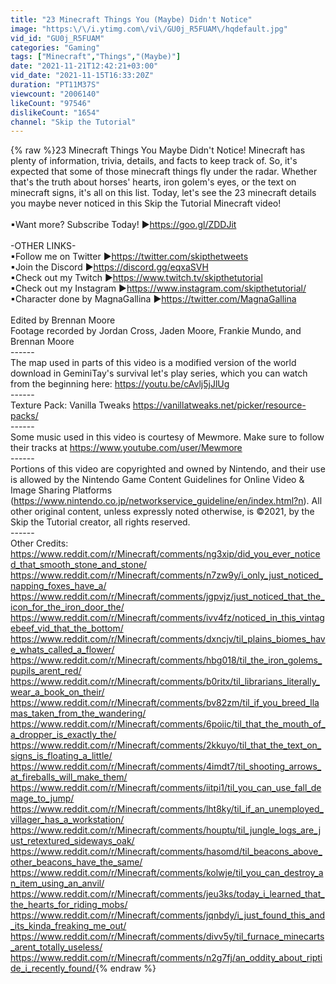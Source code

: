 ```yaml
---
title: "23 Minecraft Things You (Maybe) Didn't Notice"
image: "https:\/\/i.ytimg.com\/vi\/GU0j_R5FUAM\/hqdefault.jpg"
vid_id: "GU0j_R5FUAM"
categories: "Gaming"
tags: ["Minecraft","Things","(Maybe)"]
date: "2021-11-21T12:42:21+03:00"
vid_date: "2021-11-15T16:33:20Z"
duration: "PT11M37S"
viewcount: "2006140"
likeCount: "97546"
dislikeCount: "1654"
channel: "Skip the Tutorial"
---
```

{% raw %}23 Minecraft Things You Maybe Didn't Notice! Minecraft has plenty of information, trivia, details, and facts to keep track of. So, it's expected that some of those minecraft things fly under the radar. Whether that's the truth about horses' hearts, iron golem's eyes, or the text on minecraft signs, it's all on this list. Today, let's see the 23 minecraft details you maybe never noticed in this Skip the Tutorial Minecraft video!<br /><br />▪Want more? Subscribe Today! ▶<a rel="nofollow" target="blank" href="https://goo.gl/ZDDJit">https://goo.gl/ZDDJit</a><br /><br />-OTHER LINKS-<br />▪Follow me on Twitter ▶<a rel="nofollow" target="blank" href="https://twitter.com/skipthetweets">https://twitter.com/skipthetweets</a><br />▪Join the Discord ▶<a rel="nofollow" target="blank" href="https://discord.gg/eqxaSVH">https://discord.gg/eqxaSVH</a><br />▪Check out my Twitch ▶<a rel="nofollow" target="blank" href="https://www.twitch.tv/skipthetutorial">https://www.twitch.tv/skipthetutorial</a><br />▪Check out my Instagram ▶<a rel="nofollow" target="blank" href="https://www.instagram.com/skipthetutorial/">https://www.instagram.com/skipthetutorial/</a><br />▪Character done by MagnaGallina ▶<a rel="nofollow" target="blank" href="https://twitter.com/MagnaGallina">https://twitter.com/MagnaGallina</a><br /><br />Edited by Brennan Moore<br />Footage recorded by Jordan Cross, Jaden Moore, Frankie Mundo, and Brennan Moore<br />------<br />The map used in parts of this video is a modified version of the world download in GeminiTay's survival let's play series, which you can watch from the beginning here: <a rel="nofollow" target="blank" href="https://youtu.be/cAvlj5jJlUg">https://youtu.be/cAvlj5jJlUg</a><br />------<br />Texture Pack: Vanilla Tweaks <a rel="nofollow" target="blank" href="https://vanillatweaks.net/picker/resource-packs/">https://vanillatweaks.net/picker/resource-packs/</a><br />------<br />Some music used in this video is courtesy of Mewmore. Make sure to follow their tracks at <a rel="nofollow" target="blank" href="https://www.youtube.com/user/Mewmore">https://www.youtube.com/user/Mewmore</a><br />------<br />Portions of this video are copyrighted and owned by Nintendo, and their use is allowed by the Nintendo Game Content Guidelines for Online Video &amp; Image Sharing Platforms (<a rel="nofollow" target="blank" href="https://www.nintendo.co.jp/networkservice_guideline/en/index.html?n).">https://www.nintendo.co.jp/networkservice_guideline/en/index.html?n).</a>  All other original content, unless expressly noted otherwise, is ©2021, by the Skip the Tutorial creator, all rights reserved.<br />------<br />Other Credits:<br /><a rel="nofollow" target="blank" href="https://www.reddit.com/r/Minecraft/comments/ng3xip/did_you_ever_noticed_that_smooth_stone_and_stone/">https://www.reddit.com/r/Minecraft/comments/ng3xip/did_you_ever_noticed_that_smooth_stone_and_stone/</a><br /><a rel="nofollow" target="blank" href="https://www.reddit.com/r/Minecraft/comments/n7zw9y/i_only_just_noticed_napping_foxes_have_a/">https://www.reddit.com/r/Minecraft/comments/n7zw9y/i_only_just_noticed_napping_foxes_have_a/</a><br /><a rel="nofollow" target="blank" href="https://www.reddit.com/r/Minecraft/comments/jgpvjz/just_noticed_that_the_icon_for_the_iron_door_the/">https://www.reddit.com/r/Minecraft/comments/jgpvjz/just_noticed_that_the_icon_for_the_iron_door_the/</a><br /><a rel="nofollow" target="blank" href="https://www.reddit.com/r/Minecraft/comments/ivv4fz/noticed_in_this_vintagebeef_vid_that_the_bottom/">https://www.reddit.com/r/Minecraft/comments/ivv4fz/noticed_in_this_vintagebeef_vid_that_the_bottom/</a><br /><a rel="nofollow" target="blank" href="https://www.reddit.com/r/Minecraft/comments/dxncjv/til_plains_biomes_have_whats_called_a_flower/">https://www.reddit.com/r/Minecraft/comments/dxncjv/til_plains_biomes_have_whats_called_a_flower/</a><br /><a rel="nofollow" target="blank" href="https://www.reddit.com/r/Minecraft/comments/hbg018/til_the_iron_golems_pupils_arent_red/">https://www.reddit.com/r/Minecraft/comments/hbg018/til_the_iron_golems_pupils_arent_red/</a><br /><a rel="nofollow" target="blank" href="https://www.reddit.com/r/Minecraft/comments/b0ritx/til_librarians_literally_wear_a_book_on_their/">https://www.reddit.com/r/Minecraft/comments/b0ritx/til_librarians_literally_wear_a_book_on_their/</a><br /><a rel="nofollow" target="blank" href="https://www.reddit.com/r/Minecraft/comments/bv82zm/til_if_you_breed_llamas_taken_from_the_wandering/">https://www.reddit.com/r/Minecraft/comments/bv82zm/til_if_you_breed_llamas_taken_from_the_wandering/</a><br /><a rel="nofollow" target="blank" href="https://www.reddit.com/r/Minecraft/comments/6poiic/til_that_the_mouth_of_a_dropper_is_exactly_the/">https://www.reddit.com/r/Minecraft/comments/6poiic/til_that_the_mouth_of_a_dropper_is_exactly_the/</a><br /><a rel="nofollow" target="blank" href="https://www.reddit.com/r/Minecraft/comments/2kkuyo/til_that_the_text_on_signs_is_floating_a_little/">https://www.reddit.com/r/Minecraft/comments/2kkuyo/til_that_the_text_on_signs_is_floating_a_little/</a><br /><a rel="nofollow" target="blank" href="https://www.reddit.com/r/Minecraft/comments/4imdt7/til_shooting_arrows_at_fireballs_will_make_them/">https://www.reddit.com/r/Minecraft/comments/4imdt7/til_shooting_arrows_at_fireballs_will_make_them/</a><br /><a rel="nofollow" target="blank" href="https://www.reddit.com/r/Minecraft/comments/iitpi1/til_you_can_use_fall_demage_to_jump/">https://www.reddit.com/r/Minecraft/comments/iitpi1/til_you_can_use_fall_demage_to_jump/</a><br /><a rel="nofollow" target="blank" href="https://www.reddit.com/r/Minecraft/comments/lht8ky/til_if_an_unemployed_villager_has_a_workstation/">https://www.reddit.com/r/Minecraft/comments/lht8ky/til_if_an_unemployed_villager_has_a_workstation/</a> <br /><a rel="nofollow" target="blank" href="https://www.reddit.com/r/Minecraft/comments/houptu/til_jungle_logs_are_just_retextured_sideways_oak/">https://www.reddit.com/r/Minecraft/comments/houptu/til_jungle_logs_are_just_retextured_sideways_oak/</a><br /><a rel="nofollow" target="blank" href="https://www.reddit.com/r/Minecraft/comments/hasomd/til_beacons_above_other_beacons_have_the_same/">https://www.reddit.com/r/Minecraft/comments/hasomd/til_beacons_above_other_beacons_have_the_same/</a><br /><a rel="nofollow" target="blank" href="https://www.reddit.com/r/Minecraft/comments/kolwje/til_you_can_destroy_an_item_using_an_anvil/">https://www.reddit.com/r/Minecraft/comments/kolwje/til_you_can_destroy_an_item_using_an_anvil/</a> <br /><a rel="nofollow" target="blank" href="https://www.reddit.com/r/Minecraft/comments/jeu3ks/today_i_learned_that_the_hearts_for_riding_mobs/">https://www.reddit.com/r/Minecraft/comments/jeu3ks/today_i_learned_that_the_hearts_for_riding_mobs/</a><br /><a rel="nofollow" target="blank" href="https://www.reddit.com/r/Minecraft/comments/jqnbdy/i_just_found_this_and_its_kinda_freaking_me_out/">https://www.reddit.com/r/Minecraft/comments/jqnbdy/i_just_found_this_and_its_kinda_freaking_me_out/</a><br /><a rel="nofollow" target="blank" href="https://www.reddit.com/r/Minecraft/comments/divv5y/til_furnace_minecarts_arent_totally_useless/">https://www.reddit.com/r/Minecraft/comments/divv5y/til_furnace_minecarts_arent_totally_useless/</a> <br /><a rel="nofollow" target="blank" href="https://www.reddit.com/r/Minecraft/comments/n2g7fj/an_oddity_about_riptide_i_recently_found/">https://www.reddit.com/r/Minecraft/comments/n2g7fj/an_oddity_about_riptide_i_recently_found/</a>{% endraw %}
